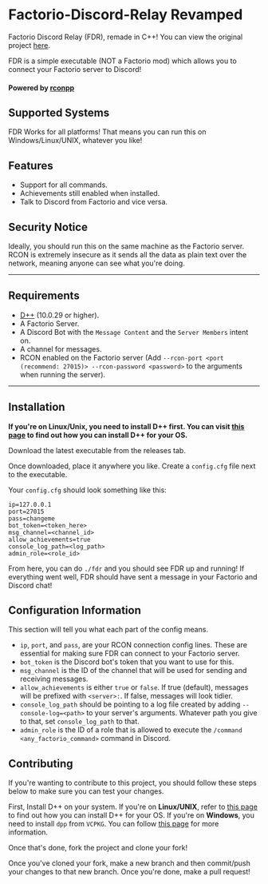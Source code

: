 # Factorio-Discord-Relay Revamped
Factorio Discord Relay (FDR), remade in C++! You can view the original project [here](https://github.com/Jaskowicz1/Factorio-Discord-Relay).

FDR is a simple executable (NOT a Factorio mod) which allows you to connect your Factorio server to Discord!

#### Powered by [rconpp](https://github.com/Jaskowicz1/rconpp)

## Supported Systems

FDR Works for all platforms! That means you can run this on Windows/Linux/UNIX, whatever you like!

## Features

- Support for all commands.
- Achievements still enabled when installed.
- Talk to Discord from Factorio and vice versa.

## Security Notice

Ideally, you should run this on the same machine as the Factorio server.
RCON is extremely insecure as it sends all the data as plain text over the network, meaning anyone can see what you're doing.

---

## Requirements

- [D++](https://github.com/brainboxdotcc/DPP/) (10.0.29 or higher).
- A Factorio Server.
- A Discord Bot with the `Message Content` and the `Server Members` intent on.
- A channel for messages.
- RCON enabled on the Factorio server (Add `--rcon-port <port (recommend: 27015)> --rcon-password <password>` to the arguments when running the server).

---

## Installation

**If you're on Linux/Unix, you need to install D++ first. You can visit [this page](https://dpp.dev/installing.html) to find out how you can install D++ for your OS.**

Download the latest executable from the releases tab.

Once downloaded, place it anywhere you like. Create a `config.cfg` file next to the executable.

Your `config.cfg` should look something like this:
```
ip=127.0.0.1
port=27015
pass=changeme
bot_token=<token_here>
msg_channel=<channel_id>
allow_achievements=true
console_log_path=<log_path>
admin_role=<role_id>
```

From here, you can do `./fdr` and you should see FDR up and running! If everything went well, FDR should have sent a message in your Factorio and Discord chat!

## Configuration Information

This section will tell you what each part of the config means.

- `ip`, `port`, and `pass`, are your RCON connection config lines. These are essential for making sure FDR can connect to your Factorio server.
- `bot_token` is the Discord bot's token that you want to use for this.
- `msg_channel` is the ID of the channel that will be used for sending and receiving messages.
- `allow_achievements` is either `true` or `false`. If true (default), messages will be prefixed with `<server>:`. If false, messages will look tidier.
- `console_log_path` should be pointing to a log file created by adding `--console-log=<path>` to your server's arguments. Whatever path you give to that, set `console_log_path` to that.
- `admin_role` is the ID of a role that is allowed to execute the `/command <any_factorio_command>` command in Discord.

## Contributing

If you're wanting to contribute to this project, you should follow these steps below to make sure you can test your changes.

First, Install D++ on your system.
If you're on **Linux/UNIX**, refer to [this page](https://dpp.dev/installing.html) to find out how you can install D++ for your OS.
If you're on **Windows**, you need to install `dpp` from `VCPKG`. You can follow [this page](https://dpp.dev/install-vcpkg.html) for more information.

Once that's done, fork the project and clone your fork!

Once you've cloned your fork, make a new branch and then commit/push your changes to that new branch. Once you're done, make a pull request!
